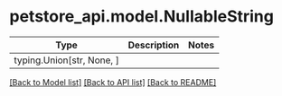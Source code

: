 # petstore_api.model.NullableString

Type | Description | Notes
------------- | ------------- | -------------
typing.Union[str, None, ] | | 

[[Back to Model list]](../../README.md#documentation-for-models) [[Back to API list]](../../README.md#documentation-for-api-endpoints) [[Back to README]](../../README.md)

